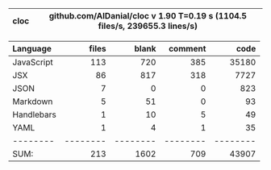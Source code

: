 cloc|github.com/AlDanial/cloc v 1.90  T=0.19 s (1104.5 files/s, 239655.3 lines/s)
--- | ---

Language|files|blank|comment|code
:-------|-------:|-------:|-------:|-------:
JavaScript|113|720|385|35180
JSX|86|817|318|7727
JSON|7|0|0|823
Markdown|5|51|0|93
Handlebars|1|10|5|49
YAML|1|4|1|35
--------|--------|--------|--------|--------
SUM:|213|1602|709|43907
